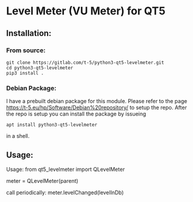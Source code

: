 # Level Meter (VU Meter) for QT5

## Installation:

### From source:

    git clone https://gitlab.com/t-5/python3-qt5-levelmeter.git
    cd python3-qt5-levelmeter
    pip3 install .

### Debian Package:

I have a prebuilt debian package for this module.
Please refer to the page https://t-5.eu/hp/Software/Debian%20repository/ to setup the repo.
After the repo is setup you can install the package by issueing

    apt install python3-qt5-levelmeter

in a shell.


## Usage:

Usage:
from qt5_levelmeter import QLevelMeter

meter = QLevelMeter(parent)

call periodically:
meter.levelChanged(levelInDb)

